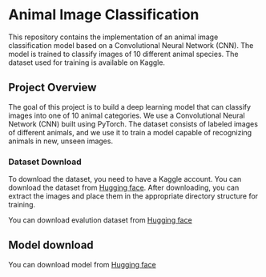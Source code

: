 # Animal Image Classification

This repository contains the implementation of an animal image classification model based on a Convolutional Neural Network (CNN). The model is trained to classify images of 10 different animal species. The dataset used for training is available on Kaggle.

## Project Overview

The goal of this project is to build a deep learning model that can classify images into one of 10 animal categories. We use a Convolutional Neural Network (CNN) built using PyTorch. The dataset consists of labeled images of different animals, and we use it to train a model capable of recognizing animals in new, unseen images.

### Dataset Download

To download the dataset, you need to have a Kaggle account. You can download the dataset from [Hugging face](https://www.kaggle.com/datasets/alessiocorrado99/animals10). After downloading, you can extract the images and place them in the appropriate directory structure for training.

You can download evalution dataset from [Hugging face](https://huggingface.co/datasets/RenA1ssance/CPS3320_eval)

## Model download
You can download model from [Hugging face](https://huggingface.co/RenA1ssance/CPS3320)



